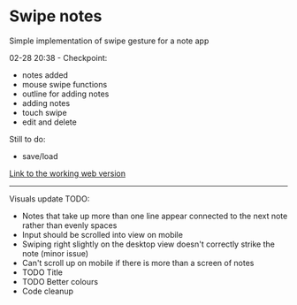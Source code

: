 # Swipe notes
 Simple implementation of swipe gesture for a note app

02-28 20:38 - Checkpoint:
- notes added
- mouse swipe functions
- outline for adding notes
- adding notes
- touch swipe
- edit and delete

Still to do:
- save/load


<a href="https://davidclegg.github.io/Swipe-notes/">Link to the working web version</a>

---

Visuals update TODO:
- Notes that take up more than one line appear connected to the next note rather than evenly spaces
- Input should be scrolled into view on mobile
- Swiping right slightly on the desktop view doesn't correctly strike the note (minor issue)
- Can't scroll up on mobile if there is more than a screen of notes
- TODO Title
- TODO Better colours
- Code cleanup
